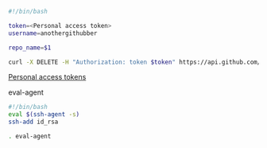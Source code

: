 ```bash
#!/bin/bash

token=<Personal access token>
username=anothergithubber

repo_name=$1

curl -X DELETE -H "Authorization: token $token" https://api.github.com/repos/$username/$repo_name
```

[Personal access tokens](https://github.com/settings/tokens)

eval-agent

```bash
#!/bin/bash
eval $(ssh-agent -s)
ssh-add id_rsa
```

```bash
. eval-agent 
```
